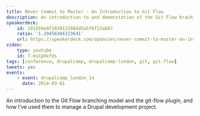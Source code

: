 ```yaml
---
title: Never Commit to Master - An Introduction to Git Flow
description: An introduction to and demonstation of the Git Flow braching model.
speakerdeck:
    id: 201559e0f103013198dd5a5f6f23ab67
    ratio: '1.29456384323641'
    url: https://speakerdeck.com/opdavies/never-commit-to-master-an-introduction-to-git-flow
video:
    type: youtube
    id: T-miCpHxfds
tags: [conference, drupalcamp, drupalcamp-london, git, git-flow]
tweets: yes
events:
    - event: drupalcamp_london_14
      date: 2014-03-01
---
```

An introduction to the Git Flow branching model and the git-flow plugin, and how I’ve used them to manage a Drupal development project.
